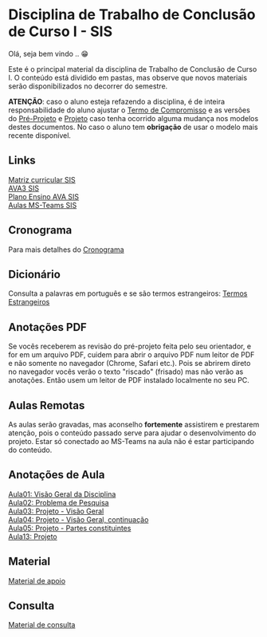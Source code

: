 # Disciplina de Trabalho de Conclusão de Curso I - SIS

<!-- \[INICIO] atualizar -->
[AVA3 SIS]: https://ava3.furb.br/course/view.php?id=47761&section=1 "AVA3 SIS"  
[Plano Ensino AVA SIS]: https://ava3.furb.br/course/view.php?id=47761&section=1 "Plano Ensino AVA SIS"  
[Aulas MS-Teams SIS]: https://teams.microsoft.com/l/meetup-join/19%3acthLWy5OchWMsER8ZrJRWgj9Rv6WO7EhPFgf7AYyFBY1%40thread.tacv2/1708969647344?context=%7b%22Tid%22%3a%220c2d222a-ecda-4b70-960a-acef6ced3052%22%2c%22Oid%22%3a%226af4c44a-d9df-45de-a1b2-d9ee411f495f%22%7d "Aulas MS-Teams SIS"  

Olá, seja bem vindo .. 😁  

Este é o principal material da disciplina de Trabalho de Conclusão de Curso I. O conteúdo está dividido em pastas, mas observe que novos materiais serão disponibilizados no decorrer do semestre.

**ATENÇÃO**: caso o aluno esteja refazendo a disciplina, é de inteira responsabilidade do aluno ajustar o [Termo de Compromisso](Aulas/aula01Anotacoes.md#termo-de-compromisso "Termo de Compromisso") e as versões do [Pré-Projeto](Aulas/aula02Anotacoes.md#modelos-projetos "Pré-Projeto") e [Projeto](Aulas/aula02Anotacoes.md#modelos-projetos "Projeto") caso tenha ocorrido alguma mudança nos modelos destes documentos. No caso o aluno tem **obrigação** de usar o modelo mais recente disponível.  

## Links

[Matriz curricular SIS](https://github.com/dalton-reis/dalton-reis/blob/main/_._/matriz_SIS.pdf "Matriz curricular SIS")  
[AVA3 SIS]  
[Plano Ensino AVA SIS]  
[Aulas MS-Teams SIS]  

## Cronograma

Para mais detalhes do [Cronograma](Cronogramas/ "Cronograma")  

## Dicionário

Consulta a palavras em português e se são termos estrangeiros: [Termos Estrangeiros](Aulas/aula05Anotacoes.md#termos-estrangeiros "Termos Estrangeiros")  

## Anotações PDF

Se vocês receberem as revisão do pré-projeto feita pelo seu orientador, e for em um arquivo PDF, cuidem para abrir o arquivo PDF num leitor de PDF e não somente no navegador (Chrome, Safari etc.). Pois se abrirem direto no navegador vocês verão o texto "riscado" (frisado) mas não verão as anotações. Então usem um leitor de PDF instalado localmente no seu PC.  

## Aulas Remotas

As aulas serão gravadas, mas aconselho **fortemente** assistirem e prestarem atenção, pois o conteúdo passado serve para ajudar o desenvolvimento do projeto. Estar só conectado ao MS-Teams na aula não é estar participando do conteúdo.

<!-- ## Termo de autorização de uso de imagem -->

<!--[FIXME: o link para acessar o termo de uso de imagem está pedindo permissão de acesso.] -->
<!-- Para os trabalhos que tenham fotografias de locais ou objetivos
privativos, recomendamos a utilização do [Termo de Autorização
de Uso de Imagem](https://furb.sharepoint.com/:w:/r/biblioteca/Documentos%20secretaria/Termos%20e%20Normas%20ABNT/Termo%20de%20autoriza%C3%A7%C3%A3o%20de%20uso%20de%20imagem.doc?d=w3aba956a8ae8476184d9ee5d3756a2a4&csf=1&web=1&e=uzYM1f). Esse documento não é entregue para a
Universidade, ficando com o acadêmico para fins de resguardo
legal. -->

## Anotações de Aula

[Aula01: Visão Geral da Disciplina](Aulas/aula01Anotacoes.md "Aula01: Visão Geral da Disciplina")  
[Aula02: Problema de Pesquisa](Aulas/aula02Anotacoes.md "Aula02: Problema de Pesquisa")  
[Aula03: Projeto - Visão Geral](Aulas/aula03Anotacoes.md "Aula03: Projeto - Visão Geral")  
[Aula04: Projeto - Visão Geral, continuação](Aulas/aula04Anotacoes.md "Aula04: Projeto - Visão Geral, continuação")  
[Aula05: Projeto - Partes constituintes](Aulas/aula05Anotacoes.md "Aula05: Projeto - Partes constituintes")  
[Aula13: Projeto](Aulas/aula13Anotacoes.md "Aula13: Projeto")  

## Material

[Material de apoio](./Material "Material de Apoio")  

## Consulta

[Material de consulta](./Consulta/ "Material de consulta")  
